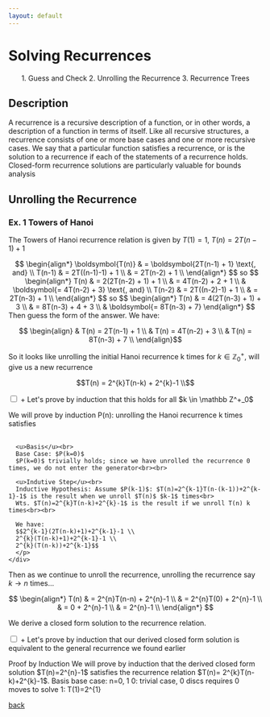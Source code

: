 ```yaml
---
layout: default
---
```


# Solving Recurrences

<p align="center">
  1. Guess and Check
  2. Unrolling the Recurrence
  3. Recurrence Trees
</p>

## Description

A recurrence is a recursive description of a function, or in other words, a description of a function in terms of itself. Like all recursive structures, a recurrence consists of one or more base cases and one or more recursive cases. We say that a particular function satisfies a recurrence, or is the solution to a recurrence if each of the statements of a recurrence holds. Closed-form recurrence solutions are particularly valuable for bounds analysis 

## Unrolling the Recurrence
### Ex. 1 Towers of Hanoi
The Towers of Hanoi recurrence relation is given by $T(1) = 1$, $T(n) = 2T(n-1) + 1$
<center>
$$
\begin{align*}
\boldsymbol{T(n)} & = \boldsymbol{2T(n-1) + 1} \text{, and} \\
T(n-1) & = 2T((n-1)-1) + 1 \\
& = 2T(n-2) + 1 \\
\end{align*}
$$
so
$$
\begin{align*}
T(n) & = 2(2T(n-2) + 1) + 1 \\
& = 4T(n-2) + 2 + 1 \\
& \boldsymbol{= 4T(n-2) + 3} \text{, and} \\
T(n-2) & = 2T((n-2)-1) + 1 \\
& = 2T(n-3) + 1 \\
\end{align*}
$$
so
$$
\begin{align*}
T(n) & = 4(2T(n-3) + 1) + 3 \\
& = 8T(n-3) + 4 + 3 \\
& \boldsymbol{= 8T(n-3) + 7}
\end{align*}
$$  
</center>
Then guess the form of the answer. We have: 

$$
\begin{align}
& T(n) = 2T(n-1) + 1 \\
& T(n) = 4T(n-2) + 3 \\
& T(n) = 8T(n-3) + 7 \\
\end{align}$$

So it looks like unrolling the initial Hanoi recurrence k times for $k \in \mathbb Z^+_0$, will give us a new recurrence

$$T(n) = 2^{k}T(n-k) + 2^{k}-1 \\$$

<div class="accordion" id="accordion1">
  <div class="accordion-item">
    <input type="checkbox" class="accordion-input" id="1-1">
    <label class="accordion-header" for="1-1">+ Let's prove by induction that this holds for all $k \in \mathbb Z^+_0$</label>
    <div class="accordion-content">
      <p>
      We will prove by induction P(n): unrolling the Hanoi recurrence k times satisfies <br><br>
        
      <u>Basis</u><br>
      Base Case: $P(k=0)$
      $P(k=0)$ trivially holds; since we have unrolled the recurrence 0 times, we do not enter the generator<br><br>
      
      <u>Indutive Step</u><br>
      Inductive Hypothesis: Assume $P(k-1)$: $T(n)=2^{k-1}T(n-(k-1))+2^{k-1}-1$ is the result when we unroll $T(n)$ $k-1$ times<br>
      Wts. $T(n)=2^{k}T(n-k)+2^{k}-1$ is the result if we unroll T(n) k times<br><br>
      
      We have:
      $$2^{k-1}(2T(n-k)+1)+2^{k-1}-1 \\
      2^{k}(T(n-k)+1)+2^{k-1}-1 \\
      2^{k}(T(n-k))+2^{k-1}$$
      </p>
    </div>
  </div>
</div>

Then as we continue to unroll the recurrence, unrolling the recurrence say $k \rightarrow n$ times...

$$
\begin{align*}
T(n) & = 2^{n}T(n-n) + 2^{n}-1 \\
& = 2^{n}T(0) + 2^{n}-1 \\
& = 0 + 2^{n}-1 \\
& = 2^{n}-1 \\
\end{align*}
$$

We derive a closed form solution to the recurrence relation.

<div class="accordion" id="accordion2">
  <div class="accordion-item">
    <input type="checkbox" class="accordion-input" id="2-1">
    <label class="accordion-header" for="2-1">+ Let's prove by induction that our derived closed form solution is equivalent to the general recurrence we found earlier</label>
    <div class="accordion-content">
      <p>Proof by Induction
      We will prove by induction that the derived closed form solution $T(n)=2^{n}-1$ satisfies the recurrence relation $T(n)= 2^{k}T(n-k)+2^{k}-1$.
      Basis
      base case: n=0, 1
      0: trivial case, 0 discs requires 0 moves to solve
      1: T(1)=2^{1}</p>
    </div>
  </div>
</div>


[back](./)

